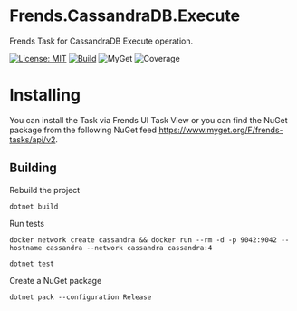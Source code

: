 # Frends.CassandraDB.Execute
Frends Task for CassandraDB Execute operation.

[![License: MIT](https://img.shields.io/badge/License-MIT-green.svg)](https://opensource.org/licenses/MIT)
[![Build](https://github.com/FrendsPlatform/Frends.CassandraDB/actions/workflows/Execute_build_and_test_on_main.yml/badge.svg)](https://github.com/FrendsPlatform/Frends.CassandraDB/actions)
![MyGet](https://img.shields.io/myget/frends-tasks/v/Frends.CassandraDB.Execute)
![Coverage](https://app-github-custom-badges.azurewebsites.net/Badge?key=FrendsPlatform/Frends.CassandraDB/Frends.CassandraDB.Execute|main)

# Installing

You can install the Task via Frends UI Task View or you can find the NuGet package from the following NuGet feed https://www.myget.org/F/frends-tasks/api/v2.

## Building


Rebuild the project

`dotnet build`

Run tests
 
`docker network create cassandra && docker run --rm -d -p 9042:9042 --hostname cassandra --network cassandra cassandra:4`

`dotnet test`


Create a NuGet package

`dotnet pack --configuration Release`